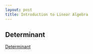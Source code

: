 ```yaml
---
layout: post
title: Introduction to Linear Algebra
---
```


## Determinant

[Determinant](https://www.quora.com/What-is-the-mathematical-intuition-behind-the-determinant-of-a-matrix)
